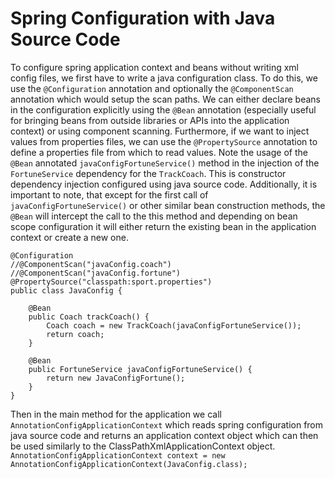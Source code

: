 # Spring Configuration with Java Source Code

To configure spring application context and beans without writing xml config files, we first have to write a java configuration class.
To do this, we use the `@Configuration` annotation and optionally the `@ComponentScan` annotation which would setup the scan paths. We can either declare beans in the configuration explicitly using the `@Bean` annotation (especially useful for bringing beans from outside libraries or APIs into the application context) or using component scanning. Furthermore, if we want to inject values from properties files, we can use the `@PropertySource` annotation to define a properties file from which to read values. Note the usage of the `@Bean` annotated `javaConfigFortuneService()` method in the injection of the `FortuneService` dependency for the `TrackCoach`. This is constructor dependency injection configured using java source code. Additionally, it is important to note, that except for the first call of `javaConfigFortuneService()` or other similar bean construction methods, the `@Bean` will intercept the call to the this method and depending on bean scope configuration it will either return the existing bean in the application context or create a new one.

```
@Configuration
//@ComponentScan("javaConfig.coach")
//@ComponentScan("javaConfig.fortune")
@PropertySource("classpath:sport.properties")
public class JavaConfig {

	@Bean
	public Coach trackCoach() {
		Coach coach = new TrackCoach(javaConfigFortuneService());
		return coach;
	}
	
	@Bean
	public FortuneService javaConfigFortuneService() {
		return new JavaConfigFortune();
	}
}
```

Then in the main method for the application we call `AnnotationConfigApplicationContext` which reads spring configuration from java source code and returns an application context object which can then be used similarly to the ClassPathXmlApplicationContext object.
`AnnotationConfigApplicationContext context = new AnnotationConfigApplicationContext(JavaConfig.class);`